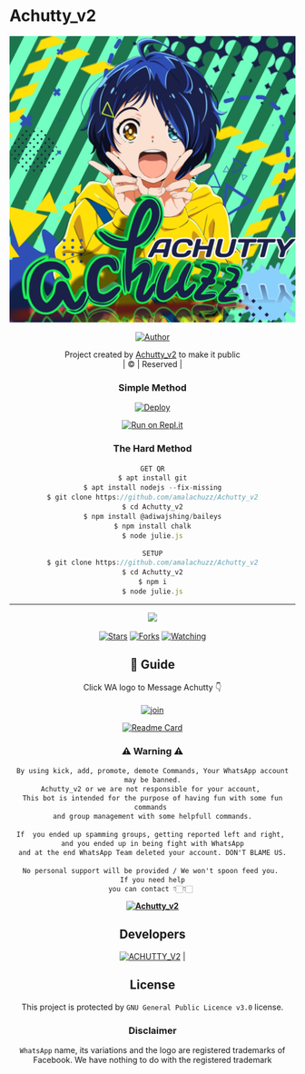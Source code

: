 # Achutty_v2
<div align="center">

 </a>
</p>
<div align="center">
  <p align="center">
<img src=achutty.jpg>
</p>
  <p align="center">
<a href="https://github.com/amalachuzz"><img title="Author" src="https://img.shields.io/badge/Author-Achutty_v2-amalachuzz/Achutty_v2?color=blue&style=for-the-badge&logo=whatsapp"></a>
</p>
</div>
<p align="center">
Project created by <a href="https://github.com/amalachuzz">Achutty_v2</a> to make it public
    <br>
       | © |
        Reserved |
    <br> 
</p>


<div align="center"> 



  ### Simple Method
  
[![Deploy](https://www.herokucdn.com/deploy/button.svg)](https://heroku.com/deploy?template=https://github.com/amalachuzz/Achutty_v2.git)



  
[![Run on Repl.it](https://repl.it/badge/github/quiec/whatsAlfa)](https://replit.com/@Amalser/Amalser)
  
### The Hard Method
```js
GET QR
$ apt install git
$ apt install nodejs --fix-missing
$ git clone https://github.com/amalachuzz/Achutty_v2
$ cd Achutty_v2
$ npm install @adiwajshing/baileys
$ npm install chalk
$ node julie.js
```
      
```js
SETUP
$ git clone https://github.com/amalachuzz/Achutty_v2
$ cd Achutty_v2
$ npm i
$ node julie.js
```

----

  <p align="center">
  <a href="httsp://github.com/amalachuzz/Achutty_v2">
    
<a href="https://github.com/amalachuzz/followers">
<img src="https://img.shields.io/github/repo-size/amalachuzz/Achutty_v2?color=green&label=Repo%20total%20size&style=plastic">
<p align="center">
<a href="https://github.com/amalachuzz/followers"
<img title="Followers" src="https://img.shields.io/github/followers/amalachuzz?color=blue&style=flat-square"></a>
<a href="https://github.com/amalachuzz/Achutty_v2/stargazers/"><img title="Stars" src="https://img.shields.io/github/stars/amalachuzz/Achutty_v2?color=blue&style=flat-square"></a>
<a href="https://github.com/amalachuzz/Achutty_v2/network/members"><img title="Forks" src="https://img.shields.io/github/forks/amalachuzz/Achutty_v2?color=blue&style=flat-square"></a>
<a href="https://github.com/ammalachuzz/Achutty_v2/watchers"><img title="Watching" src="https://img.shields.io/github/watchers/amalachuzz/Achutty_v2?label=Watchers&color=blue&style=flat-square"></a>
</p>

## 📢 Guide
Click WA logo to Message Achutty 👇
    <br>
<br>
  [![join](https://github.com/Alien-alfa/PublicBot/blob/main/wlogo.svg.png)](https://wa.me/917591973073)
  <div align="center">
       
  [![Readme Card](https://github-readme-stats.vercel.app/api/pin/?username=amalachuzz&repo=amalachuzz&theme=nightowl)](https://github.com/amalachuzz/Achutty_v2)
  </div>
    
### ⚠ Warning ⚠

```
By using kick, add, promote, demote Commands, Your WhatsApp account may be banned.
Achutty_v2 or we are not responsible for your account, 
This bot is intended for the purpose of having fun with some fun commands 
and group management with some helpfull commands.

If  you ended up spamming groups, getting reported left and right, 
and you ended up in being fight with WhatsApp
and at the end WhatsApp Team deleted your account. DON'T BLAME US.

No personal support will be provided / We won't spoon feed you. 
If you need help
you can contact 👇🏻👇🏻 
```
**[![Achutty_v2](https://www.linkpicture.com/q/WHTSPP-LOGO.png)](http://wa.me/917591973073?text=Can%20you%20help%20bro)**

## Developers
  <div align="center">
    
  [![ACHUTTY_V2](https://github.com/amalachuzz.png?size=100)](https://github.com/amalachuzz) |
    


## License
This project is protected by `GNU General Public Licence v3.0` license.

### Disclaimer
`WhatsApp` name, its variations and the logo are registered trademarks of Facebook. We have nothing to do with the registered trademark
